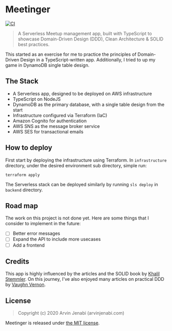 # Meetinger

[![CI](https://github.com/Arvinje/meetinger/actions/workflows/CI.yml/badge.svg)](https://github.com/Arvinje/meetinger/actions/workflows/CI.yml)

> A Serverless Meetup management app, built with TypeScript to showcase Domain-Driven Design (DDD), Clean Architecture & SOLID best practices.

This started as an exercise for me to practice the principles of Domain-Driven Design in a TypeScript-written app. Additionally, I tried to up my game in DynamoDB single table design.

## The Stack
- A Serverless app, designed to be deployed on AWS infrastructure
- TypeScript on NodeJS
- DynamoDB as the primary database, with a single table design from the start
- Infrastructure configured via Terraform (IaC)
- Amazon Cognito for authentication
- AWS SNS as the message broker service
- AWS SES for transactional emails

## How to deploy
First start by deploying the infrastructure using Terraform. In `infrastructure` directory, under the desired environment sub directory, simple run:

`terraform apply`

The Serverless stack can be deployed similarly by running `sls deploy` in `backend` directory.

## Road map
The work on this project is not done yet. Here are some things that I consider to implement in the future:

- [ ] Better error messages
- [ ] Expand the API to include more usecases
- [ ] Add a frontend

## Credits
This app is highly influenced by the articles and the SOLID book by [Khalil Stemmler](https://khalilstemmler.com). On this journey, I've also enjoyed many articles on practical DDD by [Vaughn Vernon](https://vaughnvernon.co).

## License
> Copyright (c) 2020 Arvin Jenabi (arvinjenabi.com)

Meetinger is released under [the MIT license](LICENSE).